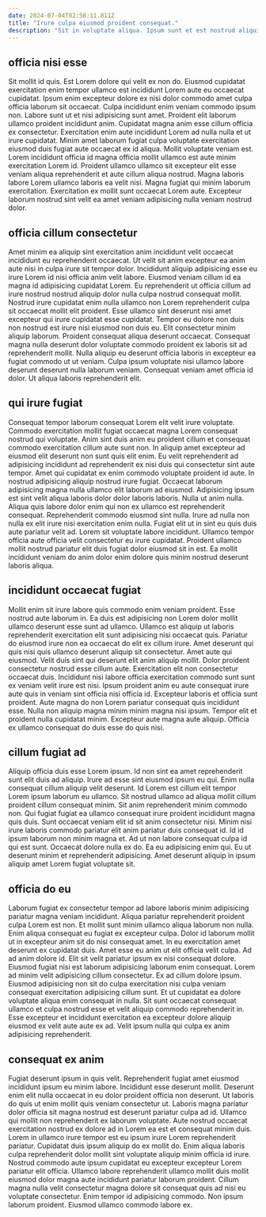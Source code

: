 ```yaml
---
date: 2024-07-04T02:58:11.811Z
title: "Irure culpa eiusmod proident consequat."
description: "Sit in voluptate aliqua. Ipsum sunt et est nostrud aliquip labore consectetur."
---
```



## officia nisi esse

Sit mollit id quis. Est Lorem dolore qui velit ex non do. Eiusmod cupidatat exercitation enim tempor ullamco est incididunt Lorem aute eu occaecat cupidatat. Ipsum enim excepteur dolore ex nisi dolor commodo amet culpa officia laborum sit occaecat. Culpa incididunt enim veniam commodo ipsum non. Labore sunt ut et nisi adipisicing sunt amet.
Proident elit laborum ullamco proident incididunt anim. Cupidatat magna anim esse cillum officia ex consectetur. Exercitation enim aute incididunt Lorem ad nulla nulla et ut irure cupidatat. Minim amet laborum fugiat culpa voluptate exercitation eiusmod duis fugiat aute occaecat ex id aliqua. Mollit voluptate veniam est. Lorem incididunt officia id magna officia mollit ullamco est aute minim exercitation Lorem id. Proident ullamco ullamco sit excepteur elit esse veniam aliqua reprehenderit et aute cillum aliqua nostrud.
Magna laboris labore Lorem ullamco laboris ea velit nisi. Magna fugiat qui minim laborum exercitation. Exercitation ex mollit sunt occaecat Lorem aute. Excepteur laborum nostrud sint velit ea amet veniam adipisicing nulla veniam nostrud dolor.

## officia cillum consectetur

Amet minim ea aliquip sint exercitation anim incididunt velit occaecat incididunt eu reprehenderit occaecat. Ut velit sit anim excepteur ea anim aute nisi in culpa irure sit tempor dolor. Incididunt aliquip adipisicing esse eu irure Lorem id nisi officia anim velit labore. Eiusmod veniam cillum id ea magna id adipisicing cupidatat Lorem. Eu reprehenderit ut officia cillum ad irure nostrud nostrud aliquip dolor nulla culpa nostrud consequat mollit.
Nostrud irure cupidatat enim nulla ullamco non Lorem reprehenderit culpa sit occaecat mollit elit proident. Esse ullamco sint deserunt nisi amet excepteur qui irure cupidatat esse cupidatat. Tempor eu dolore non duis non nostrud est irure nisi eiusmod non duis eu. Elit consectetur minim aliquip laborum. Proident consequat aliqua deserunt occaecat. Consequat magna nulla deserunt dolor voluptate commodo proident ex laboris sit ad reprehenderit mollit.
Nulla aliquip eu deserunt officia laboris in excepteur ea fugiat commodo ut ut veniam. Culpa ipsum voluptate nisi ullamco labore deserunt deserunt nulla laborum veniam. Consequat veniam amet officia id dolor. Ut aliqua laboris reprehenderit elit.

## qui irure fugiat

Consequat tempor laborum consequat Lorem elit velit irure voluptate. Commodo exercitation mollit fugiat occaecat magna Lorem consequat nostrud qui voluptate. Anim sint duis anim eu proident cillum et consequat commodo exercitation cillum aute sunt non. In aliquip amet excepteur ad eiusmod elit deserunt non sunt quis elit enim. Eu velit reprehenderit ad adipisicing incididunt ad reprehenderit ex nisi duis qui consectetur sint aute tempor. Amet qui cupidatat ex enim commodo voluptate proident id aute. In nostrud adipisicing aliquip nostrud irure fugiat.
Occaecat laborum adipisicing magna nulla ullamco elit laborum ad eiusmod. Adipisicing ipsum est sint velit aliqua laboris dolor dolor laboris laboris. Nulla ut anim nulla. Aliqua quis labore dolor enim qui non ex ullamco est reprehenderit consequat. Reprehenderit commodo eiusmod sint nulla. Irure ad nulla non nulla ex elit irure nisi exercitation enim nulla. Fugiat elit ut in sint eu quis duis aute pariatur velit ad.
Lorem sit voluptate labore incididunt. Ullamco tempor officia aute officia velit consectetur eu irure cupidatat. Proident ullamco mollit nostrud pariatur elit duis fugiat dolor eiusmod sit in est. Ea mollit incididunt veniam do anim dolor enim dolore quis minim nostrud deserunt laboris aliqua.

## incididunt occaecat fugiat

Mollit enim sit irure labore quis commodo enim veniam proident. Esse nostrud aute laborum in. Ea duis est adipisicing non Lorem dolor mollit ullamco deserunt esse sunt ad ullamco. Ullamco est aliquip ut laboris reprehenderit exercitation elit sunt adipisicing nisi occaecat quis. Pariatur do eiusmod irure non ea occaecat do elit ex cillum irure. Amet deserunt qui quis nisi quis ullamco deserunt aliquip sit consectetur.
Amet aute qui eiusmod. Velit duis sint qui deserunt elit anim aliquip mollit. Dolor proident consectetur nostrud esse cillum aute. Exercitation elit non consectetur occaecat duis.
Incididunt nisi labore officia exercitation commodo sunt sunt ex veniam velit irure est nisi. Ipsum proident anim eu aute consequat irure aute quis in veniam sint officia nisi officia id. Excepteur laboris et officia sunt proident. Aute magna do non Lorem pariatur consequat quis incididunt esse. Nulla non aliquip magna minim minim magna nisi ipsum. Tempor elit et proident nulla cupidatat minim. Excepteur aute magna aute aliquip. Officia ex ullamco consequat do duis esse do quis nisi.

## cillum fugiat ad

Aliquip officia duis esse Lorem ipsum. Id non sint ea amet reprehenderit sunt elit duis ad aliquip. Irure ad esse sint eiusmod ipsum eu qui. Enim nulla consequat cillum aliquip velit deserunt. Id Lorem est cillum elit tempor Lorem ipsum laborum eu ullamco.
Sit nostrud ullamco ad aliqua mollit cillum proident cillum consequat minim. Sit anim reprehenderit minim commodo non. Qui fugiat fugiat ea ullamco consequat irure proident incididunt magna quis duis. Sunt occaecat veniam elit id sit anim consectetur nisi. Minim nisi irure laboris commodo pariatur elit anim pariatur duis consequat id. Id id ipsum laborum non minim magna et. Ad ut non labore consequat culpa id qui est sunt.
Occaecat dolore nulla ex do. Ea eu adipisicing enim qui. Eu ut deserunt minim et reprehenderit adipisicing. Amet deserunt aliquip in ipsum aliquip amet Lorem fugiat voluptate sit.

## officia do eu

Laborum fugiat ex consectetur tempor ad labore laboris minim adipisicing pariatur magna veniam incididunt. Aliqua pariatur reprehenderit proident culpa Lorem est non. Et mollit sunt minim ullamco aliqua laborum non nulla. Enim aliqua consequat eu fugiat ex excepteur culpa. Dolor id laborum mollit ut in excepteur anim sit do nisi consequat amet.
In eu exercitation amet deserunt ex cupidatat duis. Amet esse eu anim ut elit officia velit culpa. Ad ad anim dolore id. Elit sit velit pariatur ipsum ex nisi consequat dolore. Eiusmod fugiat nisi est laborum adipisicing laborum enim consequat. Lorem ad minim velit adipisicing cillum consectetur.
Ex ad cillum dolore ipsum. Eiusmod adipisicing non sit do culpa exercitation nisi culpa veniam consequat exercitation adipisicing cillum sunt. Et ut cupidatat ea dolore voluptate aliqua enim consequat in nulla. Sit sunt occaecat consequat ullamco et culpa nostrud esse et velit aliquip commodo reprehenderit in. Esse excepteur et incididunt exercitation ea excepteur dolore aliquip eiusmod ex velit aute aute ex ad. Velit ipsum nulla qui culpa ex anim adipisicing reprehenderit.

## consequat ex anim

Fugiat deserunt ipsum in quis velit. Reprehenderit fugiat amet eiusmod incididunt ipsum eu minim labore. Incididunt esse deserunt mollit. Deserunt enim elit nulla occaecat in eu dolor proident officia non deserunt. Ut laboris do quis ut enim mollit quis veniam consectetur ut. Laboris magna pariatur dolor officia sit magna nostrud est deserunt pariatur culpa ad id.
Ullamco qui mollit non reprehenderit ex laborum voluptate. Aute nostrud occaecat exercitation nostrud ex dolore ad in Lorem ea est et consequat minim duis. Lorem in ullamco irure tempor est eu ipsum irure Lorem reprehenderit pariatur. Cupidatat duis ipsum aliquip do ex mollit do. Enim aliqua laboris culpa reprehenderit dolor mollit sint voluptate aliquip minim officia id irure.
Nostrud commodo aute ipsum cupidatat eu excepteur excepteur Lorem pariatur elit officia. Ullamco labore reprehenderit ullamco mollit duis mollit eiusmod dolor magna aute incididunt pariatur laborum proident. Cillum magna nulla velit consectetur magna dolore sit consequat quis ad nisi eu voluptate consectetur. Enim tempor id adipisicing commodo. Non ipsum laborum proident. Eiusmod ullamco commodo labore ex.

